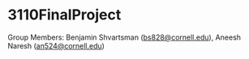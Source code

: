 # 3110FinalProject

Group Members:
Benjamin Shvartsman (bs828@cornell.edu), Aneesh Naresh (an524@cornell.edu)
